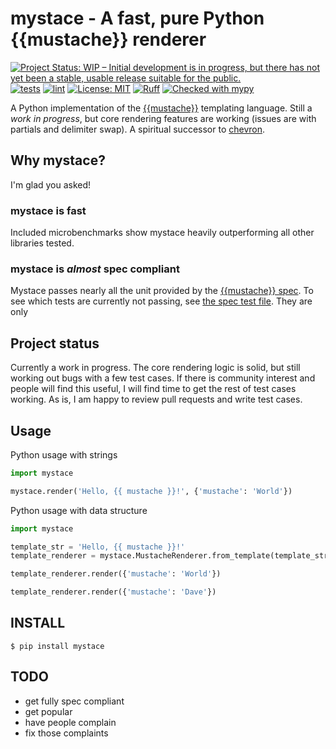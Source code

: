 
# mystace - A fast, pure Python {{mustache}} renderer

[![Project Status: WIP – Initial development is in progress, but there has not yet been a stable, usable release suitable for the public.](https://www.repostatus.org/badges/latest/wip.svg)](https://www.repostatus.org/#wip)
[![tests](https://github.com/eliotwrobson/mystace/actions/workflows/tests.yml/badge.svg)](https://github.com/eliotwrobson/mystace/actions/workflows/tests.yml)
[![lint](https://github.com/eliotwrobson/mystace/actions/workflows/lint-python.yml/badge.svg)](https://github.com/eliotwrobson/mystace/actions/workflows/lint-python.yml)
[![License: MIT](https://img.shields.io/badge/License-MIT-yellow.svg)](https://opensource.org/licenses/MIT)
[![Ruff](https://img.shields.io/endpoint?url=https://raw.githubusercontent.com/astral-sh/ruff/main/assets/badge/v2.json)](https://github.com/astral-sh/ruff)
[![Checked with mypy](http://www.mypy-lang.org/static/mypy_badge.svg)](http://mypy-lang.org/)

A Python implementation of the [{{mustache}}](http://mustache.github.io) templating language.
Still a _work in progress_, but core rendering features are working (issues are with partials and delimiter
swap). A spiritual successor to [chevron](https://github.com/noahmorrison/chevron).

Why mystace?
------------

I'm glad you asked!

### mystace is fast ###

Included microbenchmarks show mystace heavily outperforming all other libraries tested.

### mystace is *almost* spec compliant ###

Mystace passes nearly all the unit provided by the [{{mustache}} spec](https://github.com/mustache/spec).
To see which tests are currently not passing, see [the spec test file](https://github.com/eliotwrobson/mystace/blob/main/tests/test_specs.py).
They are only

Project status
------------
Currently a work in progress. The core rendering logic is solid, but still working out bugs with a few
test cases. If there is community interest and people will find this useful, I will find time to get
the rest of test cases working. As is, I am happy to review pull requests and write test cases.

Usage
-----

Python usage with strings
```python
import mystace

mystace.render('Hello, {{ mustache }}!', {'mustache': 'World'})
```

Python usage with data structure
```python
import mystace

template_str = 'Hello, {{ mustache }}!'
template_renderer = mystace.MustacheRenderer.from_template(template_str)

template_renderer.render({'mustache': 'World'})

template_renderer.render({'mustache': 'Dave'})
```

INSTALL
-------
```
$ pip install mystace
```

TODO
---
* get fully spec compliant
* get popular
* have people complain
* fix those complaints

